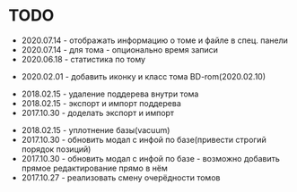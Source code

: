 # TODO


- 2020.07.14 - отображать информацию о томе и файле в спец. панели
- 2020.07.14 - для тома - опционально время записи
- 2020.06.18 - статистика по тому
+ 2020.02.01 - добавить иконку и класс тома BD-rom(2020.02.10)
- 2018.02.15 - удаление поддерева внутри тома
- 2018.02.15 - экспорт и импорт поддерева
- 2017.10.30 - доделать экспорт и импорт
+ 2018.02.15 - уплотнение базы(vacuum)
+ 2017.10.30 - обновить модал с инфой по базе(привести строгий порядок позиций)
+ 2017.10.30 - обновить модал с инфой по базе - возможно добавить прямое редактирование прямо в нём
+ 2017.10.27 - реализовать смену очерёдности томов
